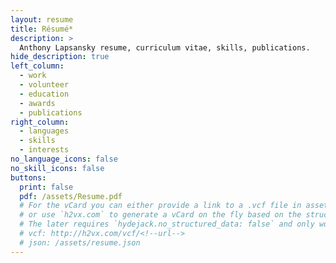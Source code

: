 ```yaml
---
layout: resume
title: Résumé*
description: >
  Anthony Lapsansky resume, curriculum vitae, skills, publications.
hide_description: true
left_column:
  - work
  - volunteer
  - education
  - awards
  - publications
right_column:
  - languages
  - skills
  - interests
no_language_icons: false
no_skill_icons: false
buttons:
  print: false
  pdf: /assets/Resume.pdf
  # For the vCard you can either provide a link to a .vcf file in assets (see `pdf` above),
  # or use `h2vx.com` to generate a vCard on the fly based on the structured data of the resume page.
  # The later requires `hydejack.no_structured_data: false` and only works once the site is deployed to a public URL.
  # vcf: http://h2vx.com/vcf/<!--url-->
  # json: /assets/resume.json
---
```

